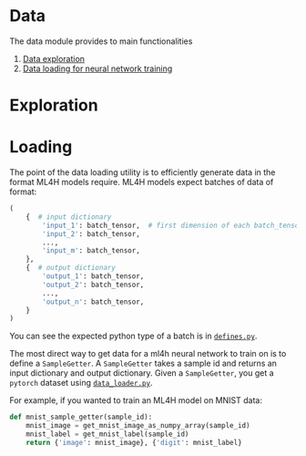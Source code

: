# Data

The data module provides to main functionalities
1. [Data exploration](#exploration)
2. [Data loading for neural network training](#loading)


# Exploration

# Loading
The point of the data loading utility is to efficiently generate data in the format ML4H models require.
ML4H models expect batches of data of format:
```python
(
    {  # input dictionary
        'input_1': batch_tensor,  # first dimension of each batch_tensor is batch size
        'input_2': batch_tensor,
        ...,
        'input_m': batch_tensor,
    },
    {  # output dictionary
        'output_1': batch_tensor,
        'output_2': batch_tensor,
        ...,
        'output_n': batch_tensor,
    }
)
```
You can see the expected python type of a batch is in [`defines.py`](./defines.py).


The most direct way to get data for a ml4h neural network to train on is to define a `SampleGetter`.
A `SampleGetter` takes a sample id and returns an input dictionary and output dictionary.
Given a `SampleGetter`, you get a `pytorch` dataset using [`data_loader.py`](./data_loader.py).

For example, if you wanted to train an ML4H model on MNIST data:
```python
def mnist_sample_getter(sample_id):
    mnist_image = get_mnist_image_as_numpy_array(sample_id)
    mnist_label = get_mnist_label(sample_id)
    return {'image': mnist_image}, {'digit': mnist_label}

```
